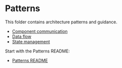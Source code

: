 # Patterns

This folder contains architecture patterns and guidance.

- [Component communication](../patterns/component-communication.md)
- [Data flow](../patterns/data-flow.md)
- [State management](../patterns/state-management.md)

Start with the Patterns README:

- [Patterns README](../patterns/README.md)
